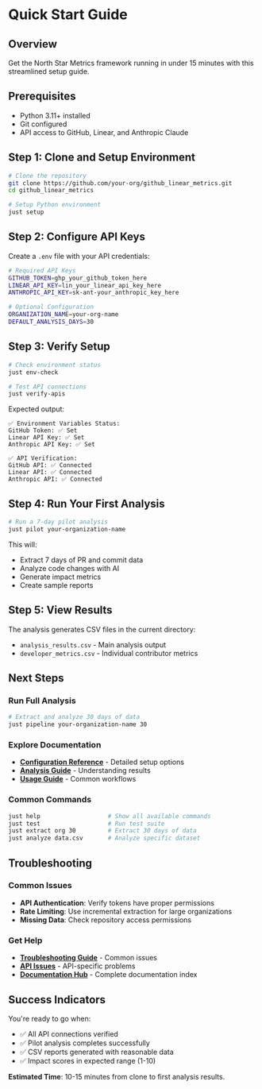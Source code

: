 # Quick Start Guide

## Overview
Get the North Star Metrics framework running in under 15 minutes with this streamlined setup guide.

## Prerequisites
- Python 3.11+ installed
- Git configured
- API access to GitHub, Linear, and Anthropic Claude

## Step 1: Clone and Setup Environment

```bash
# Clone the repository
git clone https://github.com/your-org/github_linear_metrics.git
cd github_linear_metrics

# Setup Python environment
just setup
```

## Step 2: Configure API Keys

Create a `.env` file with your API credentials:

```bash
# Required API Keys
GITHUB_TOKEN=ghp_your_github_token_here
LINEAR_API_KEY=lin_your_linear_api_key_here
ANTHROPIC_API_KEY=sk-ant-your_anthropic_key_here

# Optional Configuration
ORGANIZATION_NAME=your-org-name
DEFAULT_ANALYSIS_DAYS=30
```

## Step 3: Verify Setup

```bash
# Check environment status
just env-check

# Test API connections
just verify-apis
```

Expected output:
```
✅ Environment Variables Status:
GitHub Token: ✅ Set
Linear API Key: ✅ Set
Anthropic API Key: ✅ Set

✅ API Verification:
GitHub API: ✅ Connected
Linear API: ✅ Connected
Anthropic API: ✅ Connected
```

## Step 4: Run Your First Analysis

```bash
# Run a 7-day pilot analysis
just pilot your-organization-name
```

This will:
- Extract 7 days of PR and commit data
- Analyze code changes with AI
- Generate impact metrics
- Create sample reports

## Step 5: View Results

The analysis generates CSV files in the current directory:
- `analysis_results.csv` - Main analysis output
- `developer_metrics.csv` - Individual contributor metrics

## Next Steps

### Run Full Analysis
```bash
# Extract and analyze 30 days of data
just pipeline your-organization-name 30
```

### Explore Documentation
- **[Configuration Reference](../configuration-reference.md)** - Detailed setup options
- **[Analysis Guide](../claude-components/metrics-analysis-guide.md)** - Understanding results
- **[Usage Guide](../usage-guide.md)** - Common workflows

### Common Commands
```bash
just help                   # Show all available commands
just test                   # Run test suite
just extract org 30         # Extract 30 days of data
just analyze data.csv       # Analyze specific dataset
```

## Troubleshooting

### Common Issues
- **API Authentication**: Verify tokens have proper permissions
- **Rate Limiting**: Use incremental extraction for large organizations
- **Missing Data**: Check repository access permissions

### Get Help
- **[Troubleshooting Guide](../troubleshooting/common-problems.md)** - Common issues
- **[API Issues](../troubleshooting/api-issues.md)** - API-specific problems
- **[Documentation Hub](../INDEX.md)** - Complete documentation index

## Success Indicators

You're ready to go when:
- ✅ All API connections verified
- ✅ Pilot analysis completes successfully
- ✅ CSV reports generated with reasonable data
- ✅ Impact scores in expected range (1-10)

**Estimated Time**: 10-15 minutes from clone to first analysis results.